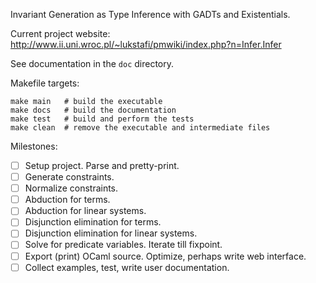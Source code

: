 Invariant Generation as Type Inference with GADTs and Existentials.

Current project website: http://www.ii.uni.wroc.pl/~lukstafi/pmwiki/index.php?n=Infer.Infer

See documentation in the `doc` directory.

Makefile targets:
```
make main   # build the executable
make docs   # build the documentation
make test   # build and perform the tests
make clean  # remove the executable and intermediate files
```

Milestones:
- [ ] Setup project. Parse and pretty-print.
- [ ] Generate constraints.
- [ ] Normalize constraints.
- [ ] Abduction for terms.
- [ ] Abduction for linear systems.
- [ ] Disjunction elimination for terms.
- [ ] Disjunction elimination for linear systems.
- [ ] Solve for predicate variables. Iterate till fixpoint.
- [ ] Export (print) OCaml source. Optimize, perhaps write web interface.
- [ ] Collect examples, test, write user documentation.
